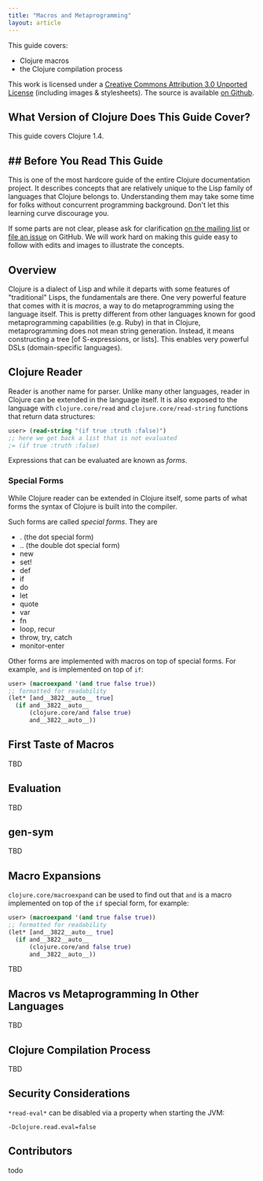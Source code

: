 ```yaml
---
title: "Macros and Metaprogramming"
layout: article
---
```


This guide covers:

  * Clojure macros
  * the Clojure compilation process

This work is licensed under a <a rel="license"
href="http://creativecommons.org/licenses/by/3.0/">Creative Commons
Attribution 3.0 Unported License</a> (including images &
stylesheets). The source is available [on
Github](https://github.com/clojuredocs/cds).



## What Version of Clojure Does This Guide Cover?

This guide covers Clojure 1.4.



## ## Before You Read This Guide

This is one of the most hardcore guide of the entire Clojure documentation
project. It describes concepts that are relatively unique to the Lisp family of languages
that Clojure belongs to. Understanding them may take some time for folks without
concurrent programming background. Don't let this learning curve
discourage you.

If some parts are not clear, please ask for clarification [on the
mailing
list](https://groups.google.com/forum/?fromgroups#!forum/clojure) or
[file an issue](https://github.com/clojuredocs/cds/issues) on GitHub.
We will work hard on making this guide easy to follow with edits and
images to illustrate the concepts.


## Overview

Clojure is a dialect of Lisp and while it departs with some features of "traditional" Lisps,
the fundamentals are there. One very powerful feature that comes with it is *macros*,
a way to do metaprogramming using the language itself. This is pretty different from
other languages known for good metaprogramming capabilities (e.g. Ruby) in that
in Clojure, metaprogramming does not mean string generation. Instead, it means
constructing a tree [of S-expressions, or lists]. This enables very powerful
DSLs (domain-specific languages).


## Clojure Reader

Reader is another name for parser. Unlike many other languages, reader in Clojure
can be extended in the language itself. It is also exposed to the language
with `clojure.core/read` and `clojure.core/read-string` functions that
return data structures:

``` clojure
user> (read-string "(if true :truth :false)")
;; here we get back a list that is not evaluated
;= (if true :truth :false)
```

Expressions that can be evaluated are known as *forms*.

### Special Forms

While Clojure reader can be extended in Clojure itself, some parts of what
forms the syntax of Clojure is built into the compiler.

Such forms are called *special forms*. They are

 * . (the dot special form)
 * .. (the double dot special form)
 * new
 * set!
 * def
 * if
 * do
 * let
 * quote
 * var
 * fn
 * loop, recur
 * throw, try, catch
 * monitor-enter

Other forms are implemented with macros on top of special forms. For example, `and` is
implemented on top of `if`:

``` clojure
user> (macroexpand '(and true false true))
;; formatted for readability
(let* [and__3822__auto__ true]
  (if and__3822__auto__
      (clojure.core/and false true)
      and__3822__auto__))
```



## First Taste of Macros

TBD


## Evaluation

TBD


## gen-sym

TBD


## Macro Expansions

`clojure.core/macroexpand` can be used to find out that `and` is a macro implemented on top of
the `if` special form, for example:

``` clojure
user> (macroexpand '(and true false true))
;; formatted for readability
(let* [and__3822__auto__ true]
  (if and__3822__auto__
      (clojure.core/and false true)
      and__3822__auto__))
```

TBD


## Macros vs Metaprogramming In Other Languages

TBD


## Clojure Compilation Process

TBD


## Security Considerations

`*read-eval*` can be disabled via a property when starting the JVM:

```
-Dclojure.read.eval=false
```


## Contributors

todo
